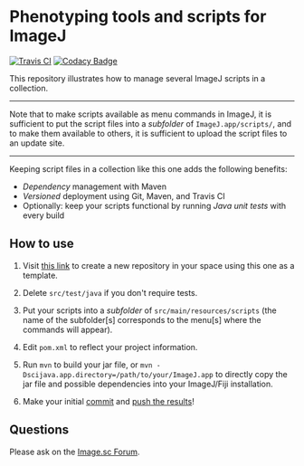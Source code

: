 # Phenotyping tools and scripts for ImageJ

[![Travis CI](https://travis-ci.org/imagej/example-script-collection.svg?branch=master)](https://travis-ci.org/imagej/example-script-collection)
[![Codacy Badge](https://api.codacy.com/project/badge/Grade/facf0eb976f44461af81d4469d597c0d)](https://www.codacy.com/app/imagejan/example-script-collection?utm_source=github.com&amp;utm_medium=referral&amp;utm_content=imagej/example-script-collection&amp;utm_campaign=Badge_Grade)

This repository illustrates how to manage several ImageJ scripts in a
collection.

---

Note that to make scripts available as menu commands in ImageJ, it is
sufficient to put the script files into a _subfolder_ of `ImageJ.app/scripts/`,
and to make them available to others, it is sufficient to upload the script
files to an update site.

---

Keeping script files in a collection like this one adds the following benefits:

* *Dependency* management with Maven
* *Versioned* deployment using Git, Maven, and Travis CI
* Optionally: keep your scripts functional by running *Java unit tests* with every build

## How to use

1. Visit [this link](https://github.com/imagej/example-script-collection/generate)
   to create a new repository in your space using this one as a template.

2. Delete `src/test/java` if you don't require tests.

3. Put your scripts into a *subfolder* of `src/main/resources/scripts` (the
   name of the subfolder[s] corresponds to the menu[s] where the commands will
   appear).

4. Edit `pom.xml` to reflect your project information.

5. Run `mvn` to build your jar file, or
   `mvn -Dscijava.app.directory=/path/to/your/ImageJ.app` to directly copy the
   jar file and possible dependencies into your ImageJ/Fiji installation.

5. Make your initial
   [commit](https://help.github.com/en/desktop/contributing-to-projects/committing-and-reviewing-changes-to-your-project) and
   [push the results](https://help.github.com/en/articles/pushing-commits-to-a-remote-repository)!

## Questions

Please ask on the [Image.sc Forum](http://forum.image.sc/tags/imagej).
